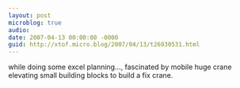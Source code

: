 ```yaml
---
layout: post
microblog: true
audio: 
date: 2007-04-13 00:00:00 -0000
guid: http://xtof.micro.blog/2007/04/13/t26930531.html
---
```

while doing some excel planning..., fascinated by mobile huge crane elevating small building blocks to build a fix crane.
